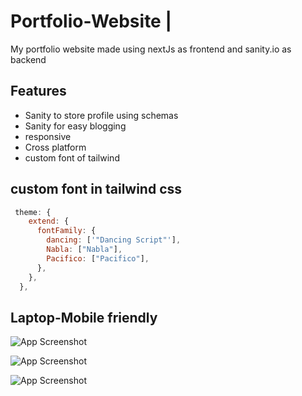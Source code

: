 # Portfolio-Website |

My portfolio website made using nextJs as frontend and sanity.io as backend








## Features

- Sanity to store profile using schemas
- Sanity for easy blogging
- responsive
- Cross platform
- custom font of tailwind
    



## custom font in tailwind css



```javascript
 theme: {
    extend: {
      fontFamily: {
        dancing: ['"Dancing Script"'],
        Nabla: ["Nabla"],
        Pacifico: ["Pacifico"],
      },
    },
  },
```

## Laptop-Mobile friendly


![App Screenshot](https://i.ibb.co/yfrTVnx/Screenshot-106.png   )


![App Screenshot](https://i.ibb.co/yyzzgBZ/Screenshot-107.png  )

![App Screenshot](https://i.ibb.co/4SqDmBG/Untitled-design.png   )


